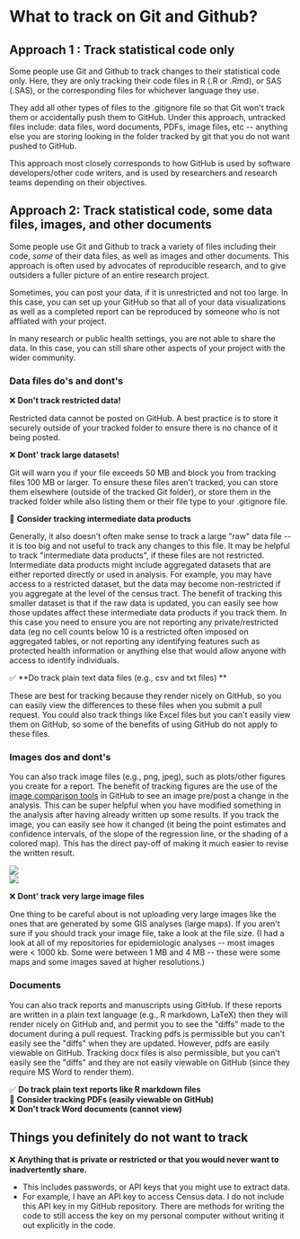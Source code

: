 # What to track on Git and Github?

## Approach 1 : Track statistical code only

Some people use Git and Github to track changes to their statistical code only. 
Here, they are only tracking their code files in R (.R or .Rmd), or 
SAS (.SAS), or the corresponding files for whichever language they use. 

They add all other types of files to the .gitignore file so that Git
won't track them or accidentally push them to GitHub. Under this approach, 
untracked files include: data files, word documents, PDFs, image files, etc -- 
anything else you are storing looking in the folder tracked by git that you do
not want pushed to GitHub.

This approach most closely corresponds to how GitHub is used by software 
developers/other code writers, and is used by researchers and research 
teams depending on their objectives.

## Approach 2: Track statistical code, some data files, images, and other documents

Some people use Git and Github to track a variety of files including their code, 
*some* of their data files, as well as images and other documents. This approach
is often used by advocates of reproducible research, and to give outsiders a 
fuller picture of an entire research project. 

Sometimes, you can post your data, if it is unrestricted and not too large. In 
this case, you can set up your GitHub so that all of your data visualizations 
as well as a completed report can be reproduced by someone who is not affliated
with your project. 

In many research or public health settings, you are not able to share the data. 
In this case, you can still share other aspects of your project with the wider 
community.

### Data files do's and dont's



❌ **Don't track restricted data!**

Restricted data cannot be posted on GitHub. A best practice is to store it 
securely outside of your tracked folder to ensure there is no chance of it being
posted. 

❌ **Dont' track large datasets!** 

Git will warn you if your file exceeds 50 MB and 
block you from tracking files 100 MB or larger. To ensure these files aren't tracked, you can store them elsewhere (outside of
the tracked Git folder), or store them in the tracked folder while also listing them or their file type to your .gitignore file. 

🤔 **Consider tracking intermediate data products**

Generally, it also doesn't often make sense to track a large "raw" data file -- it is too big and not useful to track any changes to this file. It may be helpful to track "intermediate data products", if these files are not restricted. Intermediate data products might include aggregated datasets that are either reported directly or used in analysis. For example, you may have access to a restricted dataset, but the data may become non-restricted if you aggregate at the level of the census tract. The benefit of tracking this smaller dataset is that if the raw data is updated, you can easily see how those updates affect these intermediate data products if you track them. In this case you need to ensure you are not reporting any private/restricted data (eg no cell counts below 10 is a restricted often imposed on aggregated tables, or not reporting any identifying features such as protected health information or anything else that would allow anyone with access to identify 
individuals.

✅ **Do track plain text data files (e.g., csv and txt files) **

These are best for tracking because they render nicely on GitHub, so you can
easily view the differences to these files when you submit a pull request. You 
could also track things like Excel files but you can't easily view them on 
GitHub, so some of the benefits of using GitHub do not apply to these files.
   
### Images dos and dont's

You can also track image files (e.g., png, jpeg), such as plots/other figures 
you create for a report. The benefit of  tracking figures are the use of the 
[image comparison tools](https://github.blog/2011-03-21-behold-image-view-modes/)
in GitHub to see an image pre/post a change in the 
analysis. This can be super helpful when you have modified something in the 
analysis after having already written up some results. If you track the image, 
you can easily see how it changed (it being the point estimates and confidence
intervals, of the slope of the regression line, or the shading of a colored map).
This has the direct pay-off of making it much easier to revise the written 
result.

<div class="app-section">

  <div class="app-image">
   <a href="https://bph-storage.s3.us-west-1.amazonaws.com/git-for-humans/"><img src="swipe-example.gif"></a>
  </div>
  
</div>

<div class="app-section">

  <div class="app-image">
   <a href="https://bph-storage.s3.us-west-1.amazonaws.com/git-for-humans/"><img src="onion-skin-example.gif"></a>
  </div>
  
</div>


❌ **Dont' track very large image files**

One thing to be careful about is not uploading very large images like the 
ones that are generated by some GIS analyses (large maps). If you aren't sure if
you should track your image file, take a look at the file size. (I had a look at
all of my repositories for epidemiologic analyses -- most images were < 1000 kb.
Some were between 1 MB and 4 MB -- these were some maps and some images saved at
higher resolutions.)

### Documents

You can also track reports and manuscripts using GitHub. If these reports are 
written in a plain text language (e.g., R markdown, LaTeX) then they will render
nicely on GitHub and, and permit you to see the "diffs" made to the document 
during a pull request. Tracking pdfs is permissible but you can't easily see the
"diffs" when they are updated. However, pdfs are easily viewable on GitHub. 
Tracking docx files is also permissible, but you can't easily see the "diffs" 
and they are not easily viewable on GitHub (since they require MS Word to render
them). 

✅ **Do track plain text reports like R markdown files**  
🤔 **Consider tracking PDFs (easily viewable on GitHub)**  
❌ **Don't track Word documents (cannot view)**


## Things you definitely do not want to track

❌ **Anything that is private or restricted or that you would never want to 
inadvertently share.**

* This includes passwords, or API keys that you might use to extract data. 
* For example, I have an API key to access Census data. I do not include this
API key in my GitHub repository. There are methods for writing the code to still
access the key on my personal computer without writing it out explicitly in the 
code. 
  


